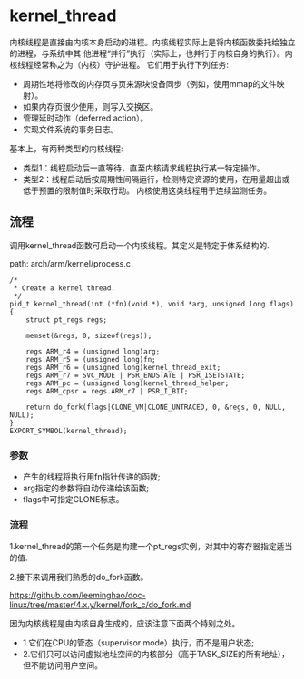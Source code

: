 kernel_thread
========================================

内核线程是直接由内核本身启动的进程。内核线程实际上是将内核函数委托给独立的进程，与系统中其
他进程“并行”执行（实际上，也并行于内核自身的执行）。内核线程经常称之为（内核）守护进程。
它们用于执行下列任务:

* 周期性地将修改的内存页与页来源块设备同步（例如，使用mmap的文件映射）。
* 如果内存页很少使用，则写入交换区。
* 管理延时动作（deferred action）。
* 实现文件系统的事务日志。

基本上，有两种类型的内核线程:

* 类型1：线程启动后一直等待，直至内核请求线程执行某一特定操作。
* 类型2：线程启动后按周期性间隔运行，检测特定资源的使用，在用量超出或低于预置的限制值时采取行动。
  内核使用这类线程用于连续监测任务。

流程
----------------------------------------

调用kernel_thread函数可启动一个内核线程。其定义是特定于体系结构的.

path: arch/arm/kernel/process.c
```
/*
 * Create a kernel thread.
 */
pid_t kernel_thread(int (*fn)(void *), void *arg, unsigned long flags)
{
    struct pt_regs regs;

    memset(&regs, 0, sizeof(regs));

    regs.ARM_r4 = (unsigned long)arg;
    regs.ARM_r5 = (unsigned long)fn;
    regs.ARM_r6 = (unsigned long)kernel_thread_exit;
    regs.ARM_r7 = SVC_MODE | PSR_ENDSTATE | PSR_ISETSTATE;
    regs.ARM_pc = (unsigned long)kernel_thread_helper;
    regs.ARM_cpsr = regs.ARM_r7 | PSR_I_BIT;

    return do_fork(flags|CLONE_VM|CLONE_UNTRACED, 0, &regs, 0, NULL, NULL);
}
EXPORT_SYMBOL(kernel_thread);
```

### 参数

* 产生的线程将执行用fn指针传递的函数;
* arg指定的参数将自动传递给该函数;
* flags中可指定CLONE标志。

### 流程

1.kernel_thread的第一个任务是构建一个pt_regs实例，对其中的寄存器指定适当的值.

2.接下来调用我们熟悉的do_fork函数。

https://github.com/leeminghao/doc-linux/tree/master/4.x.y/kernel/fork_c/do_fork.md

因为内核线程是由内核自身生成的，应该注意下面两个特别之处。

* 1.它们在CPU的管态（supervisor mode）执行，而不是用户状态;
* 2.它们只可以访问虚拟地址空间的内核部分（高于TASK_SIZE的所有地址），但不能访问用户空间。
